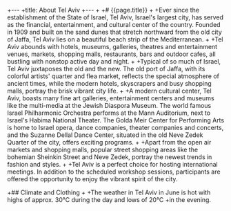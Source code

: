 +---
+title: About Tel Aviv
+---
+
+# {{page.title}}
+
+Ever since the establishment of the State of Israel, Tel Aviv, Israel's largest city, has served as the financial, entertainment, and cultural center of the country.  Founded in 1909 and built on the sand dunes that stretch northward from the old city of Jaffa, Tel Aviv lies on a beautiful beach strip of the Mediterranean.
+
+Tel Aviv abounds with hotels, museums, galleries, theatres and entertainment venues, markets, shopping malls, restaurants, bars and outdoor cafes, all bustling with nonstop active day and night.
+
+Typical of so much of Israel, Tel Aviv juxtaposes the old and the new. The old port of Jaffa, with its colorful artists' quarter and flea market, reflects the special atmosphere of ancient times, while the modern hotels, skyscrapers and busy shopping malls, portray the brisk vibrant city life.
+
+A modern cultural center, Tel Aviv, boasts many fine art galleries, entertainment centers and museums like the multi-media at the Jewish Diaspora Museum. The world famous Israel Philharmonic Orchestra performs at the Mann Auditorium, next to Israel's Habima National Theater. The Golda Meir Center for Performing Arts is home to Israel opera, dance companies, theater companies and concerts, and the Suzanne Dellal Dance Center, situated in the old Neve Zedek Quarter of the city, offers exciting programs.
+
+Apart from the open air markets and shopping malls, popular street shopping areas like the bohemian Sheinkin Street and Neve Zedek, portray the newest trends in fashion and styles.
+
+Tel Aviv is a perfect choice for hosting international meetings. In addition to the scheduled workshop sessions, participants are offered the opportunity to enjoy the vibrant spirit of the city.

+## Climate and Clothing
+
+The weather in Tel Aviv in June is hot with highs of approx. 30°C during the day and lows of 20°C
+in the evening.
